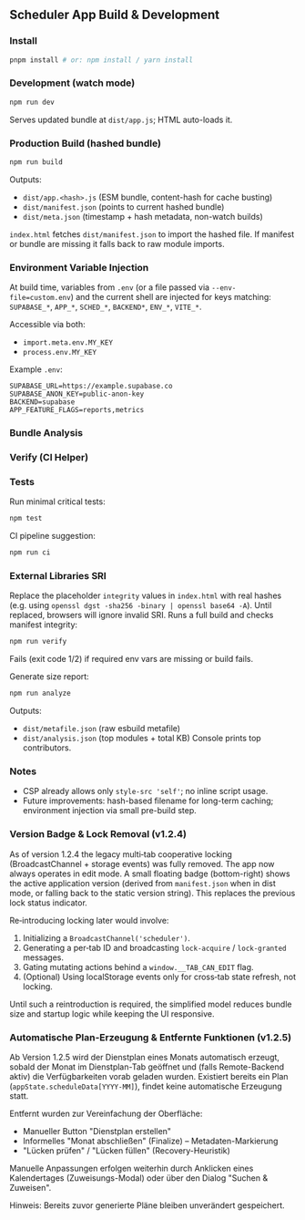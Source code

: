 ## Scheduler App Build & Development

### Install
```powershell
pnpm install # or: npm install / yarn install
```

### Development (watch mode)
```powershell
npm run dev
```
Serves updated bundle at `dist/app.js`; HTML auto-loads it.

### Production Build (hashed bundle)
```powershell
npm run build
```
Outputs:
- `dist/app.<hash>.js` (ESM bundle, content-hash for cache busting)
- `dist/manifest.json` (points to current hashed bundle)
- `dist/meta.json` (timestamp + hash metadata, non-watch builds)

`index.html` fetches `dist/manifest.json` to import the hashed file. If manifest or bundle are missing it falls back to raw module imports.

### Environment Variable Injection
At build time, variables from `.env` (or a file passed via `--env-file=custom.env`) and the current shell are injected for keys matching:
`SUPABASE_*`, `APP_*`, `SCHED_*`, `BACKEND*`, `ENV_*`, `VITE_*`.

Accessible via both:
- `import.meta.env.MY_KEY`
- `process.env.MY_KEY`

Example `.env`:
```
SUPABASE_URL=https://example.supabase.co
SUPABASE_ANON_KEY=public-anon-key
BACKEND=supabase
APP_FEATURE_FLAGS=reports,metrics
```

### Bundle Analysis
### Verify (CI Helper)
### Tests
Run minimal critical tests:
```powershell
npm test
```
CI pipeline suggestion:
```powershell
npm run ci
```

### External Libraries SRI
Replace the placeholder `integrity` values in `index.html` with real hashes (e.g. using `openssl dgst -sha256 -binary | openssl base64 -A`). Until replaced, browsers will ignore invalid SRI.
Runs a full build and checks manifest integrity:
```powershell
npm run verify
```
Fails (exit code 1/2) if required env vars are missing or build fails.

Generate size report:
```powershell
npm run analyze
```
Outputs:
- `dist/metafile.json` (raw esbuild metafile)
- `dist/analysis.json` (top modules + total KB)
Console prints top contributors.


### Notes
- CSP already allows only `style-src 'self'`; no inline script usage.
- Future improvements: hash-based filename for long-term caching; environment injection via small pre-build step.

### Version Badge & Lock Removal (v1.2.4)
As of version 1.2.4 the legacy multi‑tab cooperative locking (BroadcastChannel + storage events) was fully removed. The app now always operates in edit mode. A small floating badge (bottom-right) shows the active application version (derived from `manifest.json` when in dist mode, or falling back to the static version string). This replaces the previous lock status indicator.

Re‑introducing locking later would involve:
1. Initializing a `BroadcastChannel('scheduler')`.
2. Generating a per‑tab ID and broadcasting `lock-acquire` / `lock-granted` messages.
3. Gating mutating actions behind a `window.__TAB_CAN_EDIT` flag.
4. (Optional) Using localStorage events only for cross‑tab state refresh, not locking.

Until such a reintroduction is required, the simplified model reduces bundle size and startup logic while keeping the UI responsive.

### Automatische Plan-Erzeugung & Entfernte Funktionen (v1.2.5)
Ab Version 1.2.5 wird der Dienstplan eines Monats automatisch erzeugt, sobald der Monat im Dienstplan-Tab geöffnet und (falls Remote-Backend aktiv) die Verfügbarkeiten vorab geladen wurden. Existiert bereits ein Plan (`appState.scheduleData[YYYY-MM]`), findet keine automatische Erzeugung statt.

Entfernt wurden zur Vereinfachung der Oberfläche:
* Manueller Button "Dienstplan erstellen"
* Informelles "Monat abschließen" (Finalize) – Metadaten-Markierung
* "Lücken prüfen" / "Lücken füllen" (Recovery-Heuristik)

Manuelle Anpassungen erfolgen weiterhin durch Anklicken eines Kalendertages (Zuweisungs-Modal) oder über den Dialog "Suchen & Zuweisen".

Hinweis: Bereits zuvor generierte Pläne bleiben unverändert gespeichert.
